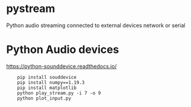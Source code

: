# pystream
Python audio streaming connected to external devices network or serial

# Python Audio devices
https://python-sounddevice.readthedocs.io/

```shell
    pip install souddevice
    pip install numpy==1.19.3
    pip install matplotlib
    python play_stream.py -i 7 -o 9
    python plot_input.py
```
